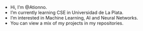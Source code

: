 - Hi, I’m @Ationno.
- I’m currently learning CSE in Universidad de La Plata.
- I’m interested in Machine Learning, AI and Neural Networks.
- You can view a mix of my projects in my repositories.
